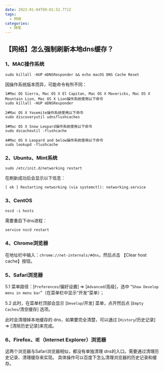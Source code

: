 ```yaml
---
date: 2022-01-04T09:01:52.771Z
tags:
  - 网络
categories:
  - 随笔
---
```

## 【网络】怎么强制刷新本地dns缓存？

<!--more-->

### 1、MAC操作系统

```shell
sudo killall -HUP mDNSResponder && echo macOS DNS Cache Reset
```

因操作系统版本而异，可能命令有所不同：

```shell
1#Mac OS Sierra, Mac OS X El Capitan, Mac OS X Mavericks, Mac OS X Mountain Lion, Mac OS X Lion操作系统使用以下命令	
sudo killall -HUP mDNSResponder

2#Mac OS X Yosemite操作系统使用以下命令
sudo discoveryutil udnsflushcaches

3#Mac OS X Snow Leopard操作系统使用以下命令	
sudo dscacheutil -flushcache

4#Mac OS X Leopard and below操作系统使用以下命令	
sudo lookupd -flushcache
```

### 2、Ubuntu、Mint系统

```shell
sudo /etc/init.d/networking restart
```

在刷新成功后会显示以下信息：

```shell
[ ok ] Restarting networking (via systemctl): networking.service
```

### 3、CentOS

```shell
nscd -i hosts
```

需要重启下dns进程：

```shell
service nscd restart
```

### 4、Chrome浏览器

在地址栏中输入：`chrome://net-internals/#dns`，然后点击 【Clear host cache】按钮。

### 5、Safari浏览器

5.1 菜单路径：[`Preferences`/偏好设置] => [`Advanced`/高级]，选中 “`Show Develop menu in menu bar`"（在菜单栏中显示“开发“菜单）；

5.2 此时，在菜单栏顶部会显示 [`Develop`/开发] 菜单，点开然后点 [`Empty Caches`/清空缓存] 选项。

此时会清理掉本地缓存的 dns，如果要完全清楚，可以通过 [`History`/历史记录] => \[清除历史记录]来完成。

### 6、Firefox、IE（Internet Explorer）浏览器

这两个浏览器与Safari浏览器相似，都没有单独清理 dns的入口。需要通过清理历史记录、清理缓存来实现。
具体操作可以百度下怎么清理浏览器的历史记录和缓存。